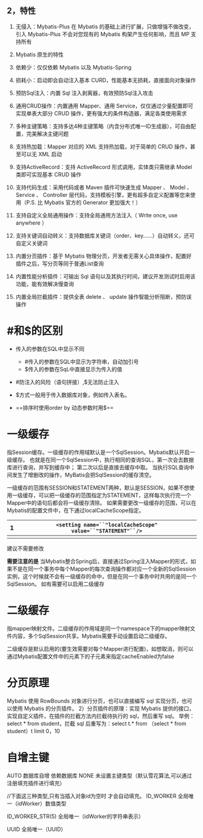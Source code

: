 ## 2，特性

1. 无侵入：Mybatis-Plus 在 Mybatis 的基础上进行扩展，只做增强不做改变，引入 Mybatis-Plus 不会对您现有的 Mybatis 构架产生任何影响，而且 MP 支持所有 

2. Mybatis 原生的特性

3. 依赖少：仅仅依赖 Mybatis 以及 Mybatis-Spring

4. 损耗小：启动即会自动注入基本 CURD，性能基本无损耗，直接面向对象操作

5. 预防Sql注入：内置 Sql 注入剥离器，有效预防Sql注入攻击

6. 通用CRUD操作：内置通用 Mapper、通用 Service，仅仅通过少量配置即可实现单表大部分 CRUD 操作，更有强大的条件构造器，满足各类使用需求

7. 多种主键策略：支持多达4种主键策略（内含分布式唯一ID生成器），可自由配置，完美解决主键问题

8. 支持热加载：Mapper 对应的 XML 支持热加载，对于简单的 CRUD 操作，甚至可以无 XML 启动

9. 支持ActiveRecord：支持 ActiveRecord 形式调用，实体类只需继承 Model 类即可实现基本 CRUD 操作

10. 支持代码生成：采用代码或者 Maven 插件可快速生成 Mapper 、 Model 、 Service 、 Controller 层代码，支持模板引擎，更有超多自定义配置等您来使用（P.S. 比 Mybatis 官方的 Generator 更加强大！）

11. 支持自定义全局通用操作：支持全局通用方法注入（ Write once, use anywhere ）

12. 支持关键词自动转义：支持数据库关键词（order、key......）自动转义，还可自定义关键词

13. 内置分页插件：基于 Mybatis 物理分页，开发者无需关心具体操作，配置好插件之后，写分页等同于普通List查询

14. 内置性能分析插件：可输出 Sql 语句以及其执行时间，建议开发测试时启用该功能，能有效解决慢查询

15. 内置全局拦截插件：提供全表 delete 、 update 操作智能分析阻断，预防误操作







# #和$的区别



* 传入的参数在SQL中显示不同
  * \#传入的参数在SQL中显示为字符串，自动加引号
  * $传入的参数在SqL中直接显示为传入的值

* \#防注入的风险（语句拼接）,$无法防止注入

* $方式一般用于传入数据库对象，例如传入表名。

* ==排序时使用order by 动态参数时用$==





# 一级缓存



指Session缓存。一级缓存的作用域默认是一个SqlSession。Mybatis默认开启一级缓存。
也就是在同一个SqlSession中，执行相同的查询SQL，第一次会去数据库进行查询，并写到缓存中；
第二次以后是直接去缓存中取。
当执行SQL查询中间发生了增删改的操作，MyBatis会把SqlSession的缓存清空。

一级缓存的范围有SESSION和STATEMENT两种，默认是SESSION，如果不想使用一级缓存，可以把一级缓存的范围指定为STATEMENT，这样每次执行完一个Mapper中的语句后都会将一级缓存清除。
如果需要更改一级缓存的范围，可以在Mybatis的配置文件中，在下通过localCacheScope指定。

| 1    | `<setting name=``"localCacheScope"` `value=``"STATEMENT"``/>` |
| ---- | ------------------------------------------------------------ |
|      |                                                              |

建议不需要修改

**需要注意的是**
当Mybatis整合Spring后，直接通过Spring注入Mapper的形式，如果不是在同一个事务中每个Mapper的每次查询操作都对应一个全新的SqlSession实例，这个时候就不会有一级缓存的命中，但是在同一个事务中时共用的是同一个SqlSession。
如有需要可以启用二级缓存



# 二级缓存



指mapper映射文件。二级缓存的作用域是同一个namespace下的mapper映射文件内容，多个SqlSession共享。Mybatis需要手动设置启动二级缓存。

二级缓存是默认启用的(要生效需要对每个Mapper进行配置)，如想取消，则可以通过Mybatis配置文件中的元素下的子元素来指定cacheEnabled为false



# 分页原理



Mybatis 使用 RowBounds 对象进行分页，也可以直接编写 sql 实现分页，也可 以使用 Mybatis 的分页插件。 2）分页插件的原理：实现 Mybatis 提供的接口，实现自定义插件，在插件的拦截方法内拦截待执行的 sql，然后重写 sql。 举例：select * from student，拦截 sql 后重写为：select t.* from （select * from student）t limit 0，10



# 自增主键





AUTO	数据库自增 依赖数据库
NONE	未设置主键类型（默认雪花算法,可以通过注册填充插件进行填充）

//下面这三种类型,只有当插入对象id为空时 才会自动填充。
ID_WORKER	全局唯一（idWorker）数值类型

ID_WORKER_STR(5)	全局唯一（idWorker的字符串表示）

UUID	全局唯一（UUID）



















